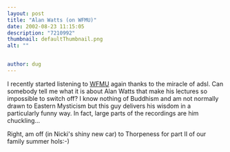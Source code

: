 ```yaml
---
layout: post
title: "Alan Watts (on WFMU)"
date: 2002-08-23 11:15:05
description: "7210992"
thumbnail: defaultThumbnail.png
alt: ""


author: dug
---
```


<p>I recently started listening to <a href="http://www.wfmu.org/"><span class="caps">WFMU</span></a> again thanks to the miracle of adsl. Can somebody tell me what it is about Alan Watts that make his lectures so impossible to switch off? I know nothing of Buddhism and am not normally drawn to Eastern Mysticism but this guy delivers his wisdom in a particularly funny way. In fact, large parts of the recordings are him chuckling...</p>

<p>Right, am off (in Nicki's shiny new car) to Thorpeness for part II of our family summer hols:-)</p>
